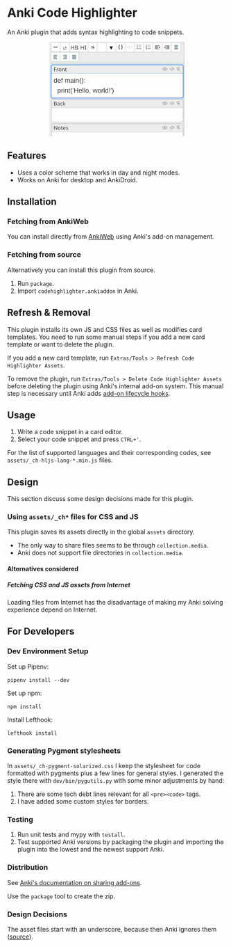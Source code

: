 # Anki Code Highlighter

An Anki plugin that adds syntax highlighting to code snippets.

<!-- markdownlint-disable-next-line -->
<p align="center"><img src="screenshots/animation-small.gif"/></p>

## Features

* Uses a color scheme that works in day and night modes.
* Works on Anki for desktop and AnkiDroid.

## Installation

### Fetching from AnkiWeb

You can install directly from
[AnkiWeb](https://ankiweb.net/shared/info/112228974) using Anki's add-on
management.

### Fetching from source

Alternatively you can install this plugin from source.

1. Run `package`.
2. Import `codehighlighter.ankiaddon` in Anki.

## Refresh & Removal

This plugin installs its own JS and CSS files as well as modifies card
templates. You need to run some manual steps if you add a new card template or
want to delete the plugin.

If you add a new card template, run `Extras/Tools > Refresh Code Highlighter
Assets`.

To remove the plugin, run `Extras/Tools > Delete Code Highlighter Assets`
before deleting the plugin using Anki's internal add-on system. This manual
step is necessary until Anki adds [add-on lifecycle
hooks](https://forums.ankiweb.net/t/install-update-delete-addon-hook-points/18532).

## Usage

1. Write a code snippet in a card editor.
2. Select your code snippet and press `CTRL+'`.

For the list of supported languages and their corresponding codes, see
`assets/_ch-hljs-lang-*.min.js` files.

## Design

This section discuss some design decisions made for this plugin.

### Using `assets/_ch*` files for CSS and JS

This plugin saves its assets directly in the global `assets` directory.

* The only way to share files seems to be through `collection.media`.
* Anki does not support file directories in `collection.media`.

#### Alternatives considered

##### Fetching CSS and JS assets from Internet

Loading files from Internet has the disadvantage of making my Anki solving
experience depend on Internet.

## For Developers

### Dev Environment Setup

Set up Pipenv:

    pipenv install --dev

Set up npm:

    npm install

Install Lefthook:

    lefthook install

### Generating Pygment stylesheets

In `assets/_ch-pygment-solarized.css` I keep the stylesheet for code formatted
with pygments plus a few lines for general styles. I generated the style there with
`dev/bin/pygutils.py` with some minor adjustments by hand:

1. There are some tech debt lines relevant for all `<pre><code>` tags.
2. I have added some custom styles for borders.

### Testing

1. Run unit tests and mypy with `testall`.
2. Test supported Anki versions by packaging the plugin and importing the
   plugin into the lowest and the newest support Anki.

### Distribution

See [Anki's documentation on sharing
add-ons](https://addon-docs.ankiweb.net/#/sharing).

Use the `package` tool to create the zip.

### Design Decisions

The asset files start with an underscore, because then Anki ignores them
([source](https://anki.tenderapp.com/discussions/ankidesktop/39510-anki-is-completely-ignoring-media-files-starting-with-underscores-when-cleaning-up)).
